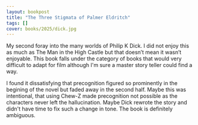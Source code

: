 ```yaml
---
layout: bookpost
title: "The Three Stigmata of Palmer Eldritch"
tags: []
cover: books/2025/dick.jpg
---
```


My second foray into the many worlds of Philip K Dick.  I did not enjoy this as much as The Man in the High Castle but that doesn’t mean it wasn’t enjoyable.  This book falls under the category of books that would very difficult to adapt for film although I'm sure a master story teller could find a way.

I found it dissatisfying that precognition figured so prominently in the begining of the novel but faded away in the second half.  Maybe this was intentional, that using Chew-Z made precognition not possible as the characters never left the hallucination.  Maybe Dick rewrote the story and didn't have time to fix such a change in tone.  The book is definitely ambiguous.